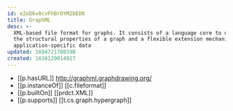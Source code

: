 ```yaml
---
id: e2oD6v0cvFhBrOYM2bED0
title: GraphML
desc: >-
  XML-based file format for graphs. It consists of a language core to describe
  the structural properties of a graph and a flexible extension mechanism to add
  application-specific data
updated: 1694721780398
created: 1638129014927
---
```




- [[p.hasURL]] http://graphml.graphdrawing.org/
- [[p.instanceOf]] [[c.fileformat]]
- [[p.builtOn]] [[prdct.XML]]
- [[p.supports]] [[t.cs.graph.hypergraph]]